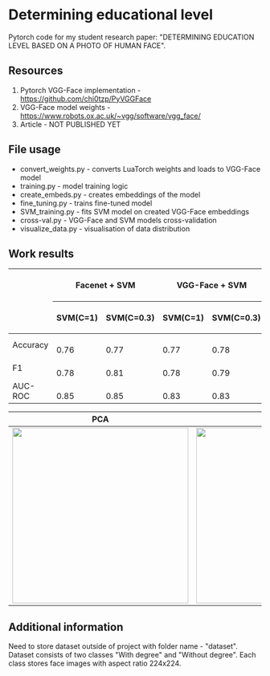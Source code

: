 # Determining educational level
Pytorch code for my student research paper: "DETERMINING EDUCATION LEVEL BASED ON A PHOTO OF HUMAN FACE".


## Resources
1. Pytorch VGG-Face implementation - https://github.com/chi0tzp/PyVGGFace
2. VGG-Face model weights - https://www.robots.ox.ac.uk/~vgg/software/vgg_face/
3. Article - NOT PUBLISHED YET


## File usage
* convert_weights.py - converts LuaTorch weights and loads to VGG-Face model 
* training.py - model training logic
* create_embeds.py - creates embeddings of the model
* fine_tuning.py - trains fine-tuned model 
* SVM_training.py - fits SVM model on created VGG-Face embeddings
* cross-val.py - VGG-Face and SVM models cross-validation 
* visualize_data.py - visualisation of data distribution 


## Work results
<table class="tg">
<thead>
  <tr>
    <th class="tg-c3ow" rowspan="2"></th>
    <th class="tg-c3ow" colspan="2">Facenet + SVM</th>
    <th class="tg-c3ow" colspan="2">VGG-Face + SVM</th>
    <th class="tg-baqh" rowspan="2">Fine-tuned <br>VGG-Face<br>30 epochs</th>
  </tr>
  <tr>
    <th class="tg-c3ow">SVM(C=1)</th>
    <th class="tg-c3ow">SVM(C=0.3)</th>
    <th class="tg-c3ow">SVM(C=1)</th>
    <th class="tg-c3ow">SVM(C=0.3)</th>
  </tr>
</thead>
<tbody>
  <tr>
    <td class="tg-c3ow">Accuracy</td>
    <td class="tg-9wq8">&nbsp;&nbsp;&nbsp;<br>0.76&nbsp;&nbsp;&nbsp;</td>
    <td class="tg-9wq8">&nbsp;&nbsp;&nbsp;<br>0.77&nbsp;&nbsp;&nbsp;</td>
    <td class="tg-9wq8">&nbsp;&nbsp;&nbsp;<br>0.77&nbsp;&nbsp;&nbsp;</td>
    <td class="tg-9wq8">&nbsp;&nbsp;&nbsp;<br>0.78&nbsp;&nbsp;&nbsp;</td>
    <td class="tg-nrix">&nbsp;&nbsp;&nbsp;<br>0.74&nbsp;&nbsp;&nbsp;</td>
  </tr>
  <tr>
    <td class="tg-c3ow">F1</td>
    <td class="tg-9wq8">&nbsp;&nbsp;&nbsp;<br>0.78&nbsp;&nbsp;&nbsp;</td>
    <td class="tg-9wq8">&nbsp;&nbsp;&nbsp;<br>0.81&nbsp;&nbsp;&nbsp;</td>
    <td class="tg-9wq8">&nbsp;&nbsp;&nbsp;<br>0.78&nbsp;&nbsp;&nbsp;</td>
    <td class="tg-9wq8">&nbsp;&nbsp;&nbsp;<br>0.79&nbsp;&nbsp;&nbsp;</td>
    <td class="tg-nrix">&nbsp;&nbsp;&nbsp;<br>0.75&nbsp;&nbsp;&nbsp;</td>
  </tr>
  <tr>
    <td class="tg-baqh">AUC-ROC</td>
    <td class="tg-nrix">&nbsp;&nbsp;&nbsp;<br>0.85&nbsp;&nbsp;&nbsp;</td>
    <td class="tg-nrix">&nbsp;&nbsp;&nbsp;<br>0.85&nbsp;&nbsp;&nbsp;</td>
    <td class="tg-nrix">&nbsp;&nbsp;&nbsp;<br>0.83&nbsp;&nbsp;&nbsp;</td>
    <td class="tg-nrix">&nbsp;&nbsp;&nbsp;<br>0.83&nbsp;&nbsp;&nbsp;</td>
    <td class="tg-nrix">&nbsp;&nbsp;&nbsp;<br>0.84&nbsp;&nbsp;&nbsp;</td>
  </tr>
</tbody>
</table>

| **PCA** | **T-SNE** |
| ------- | --------- |
| <img src="https://user-images.githubusercontent.com/36205247/167295900-846b4da8-cd3f-4375-b854-33d5606792b2.png" width="350"> | <img src="https://user-images.githubusercontent.com/36205247/167295905-938d8356-3b60-498c-99b6-73b22189eff3.png" width="350">


## Additional information
Need to store dataset outside of project with folder name - "dataset". Dataset consists of two classes "With degree" and "Without degree".
Each class stores face images with aspect ratio 224x224. 
